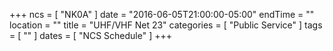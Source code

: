 +++
ncs = [ "NK0A" ]
date = "2016-06-05T21:00:00-05:00"
endTime = ""
location = ""
title = "UHF/VHF Net 23"
categories = [ "Public Service" ]
tags = [ "" ]
dates = [ "NCS Schedule" ]
+++

